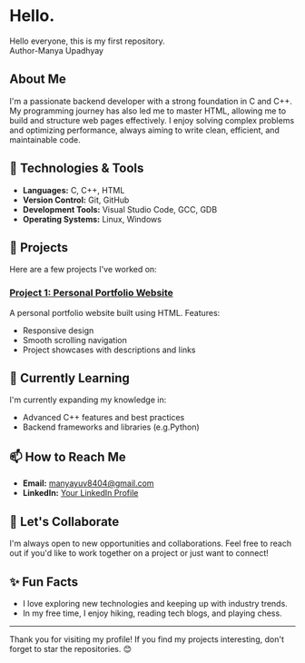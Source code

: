 # Hello.
Hello everyone, this is my first repository.
<br>
Author-Manya Upadhyay
## About Me
I'm a passionate backend developer with a strong foundation in C and C++. My programming journey has also led me to master HTML, allowing me to build and structure web pages effectively. I enjoy solving complex problems and optimizing performance, always aiming to write clean, efficient, and maintainable code.

## 🔧 Technologies & Tools
- **Languages:** C, C++, HTML
- **Version Control:** Git, GitHub
- **Development Tools:** Visual Studio Code, GCC, GDB
- **Operating Systems:** Linux, Windows

## 🔭 Projects
Here are a few projects I've worked on:

### [Project 1: Personal Portfolio Website](https://github.com/manya-upadhyay/portfolio-website)
A personal portfolio website built using HTML. Features:
- Responsive design
- Smooth scrolling navigation
- Project showcases with descriptions and links

## 🌱 Currently Learning
I'm currently expanding my knowledge in:
- Advanced C++ features and best practices
- Backend frameworks and libraries (e.g.Python)

## 📫 How to Reach Me
- **Email:** manyayuv8404@gmail.com
- **LinkedIn:** [Your LinkedIn Profile](https://linkedin.com/in/manya-upadhyay-2b70522b2)

## 🤝 Let's Collaborate
I'm always open to new opportunities and collaborations. Feel free to reach out if you'd like to work together on a project or just want to connect!

## ✨ Fun Facts
- I love exploring new technologies and keeping up with industry trends.
- In my free time, I enjoy hiking, reading tech blogs, and playing chess.

---

Thank you for visiting my profile! If you find my projects interesting, don't forget to star the repositories. 😊
